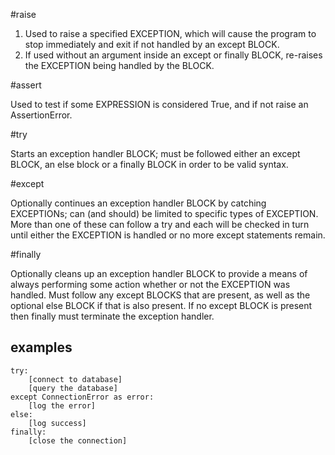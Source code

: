 #raise

1. Used to raise a specified EXCEPTION, which will cause the program to stop immediately and exit if not handled by an except BLOCK.
2. If used without an argument inside an except or finally BLOCK, re-raises the EXCEPTION being handled by the BLOCK.

#assert

Used to test if some EXPRESSION is considered True, and if not raise an AssertionError.

#try

Starts an exception handler BLOCK; must be followed either an except BLOCK, an else block or a finally BLOCK in order to be valid syntax.


#except

Optionally continues an exception handler BLOCK by catching EXCEPTIONs; can (and should) be limited to specific types of EXCEPTION. More than one of these can follow a try and each will be checked in turn until either the EXCEPTION is handled or no more except statements remain.


#finally

Optionally cleans up an exception handler BLOCK to provide a means of always performing some action whether or not the EXCEPTION was handled. Must follow any except BLOCKS that are present, as well as the optional else BLOCK if that is also present. If no except BLOCK is present then finally must terminate the exception handler.

## examples

```
try:
    [connect to database]
    [query the database]
except ConnectionError as error:
    [log the error]
else:
    [log success]
finally:
    [close the connection]
```


